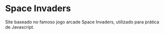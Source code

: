 # Space Invaders

Site baseado no famoso jogo arcade Space Invaders, utilizado para prática de Javascript.
